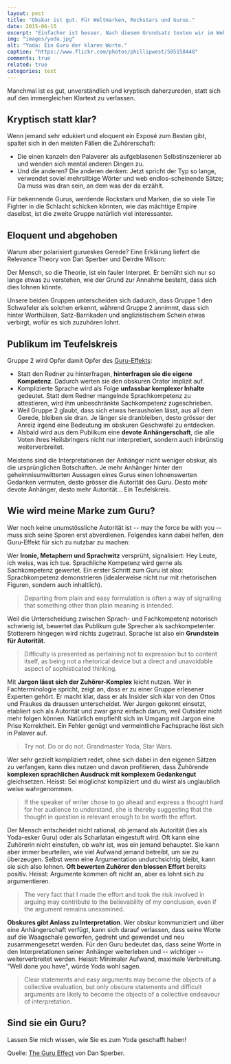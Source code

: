 ```yaml
---
layout: post
title: "Obskur ist gut. Für Weltmarken, Rockstars und Gurus."
date: 2015-06-15
excerpt: "Einfacher ist besser. Nach diesem Grundsatz texten wir im Web. Aber: Für manche lohnt es sich, kompliziert zu kommunizieren."
img: "images/yoda.jpg"
alt: "Yoda: Ein Guru der klaren Worte."
caption: "https://www.flickr.com/photos/phillipwest/505158448"
comments: true
related: true
categories: text
---
```


Manchmal ist es gut, unverständlich und kryptisch daherzureden, statt sich auf den immergleichen Klartext zu verlassen.

## Kryptisch statt klar?

Wenn jemand sehr edukiert und eloquent ein Exposé zum Besten gibt, spaltet sich in den meisten Fällen die Zuhörerschaft: 

- Die einen kanzeln den Palaverer als aufgeblasenen Selbstinszenierer ab und wenden sich mental anderen Dingen zu.
- Und die anderen? Die anderen denken: Jetzt spricht der Typ so lange, verwendet soviel mehrsilbige Wörter und web endlos-scheinende Sätze; Da muss was dran sein, an dem was der da erzählt.

Für bekennende Gurus, werdende Rockstars und Marken, die so viele Tie Fighter in die Schlacht schicken könnten, wie das mächtige Empire daselbst, ist die zweite Gruppe natürlich viel interessanter.

## Eloquent und abgehoben

Warum aber polarisiert gurueskes Gerede? Eine Erklärung liefert die Relevance Theory von Dan Sperber und Deirdre Wilson: 

Der Mensch, so die Theorie, ist ein fauler Interpret. Er bemüht sich nur so lange etwas zu verstehen, wie der Grund zur Annahme besteht, dass sich dies lohnen könnte.

Unsere beiden Gruppen unterscheiden sich dadurch, dass Gruppe 1 den Schwafeler als solchen erkennt, während Gruppe 2 annimmt, dass sich hinter Worthülsen, Satz-Barrikaden und anglizistischem Schein etwas verbirgt, wofür es sich zuzuhören lohnt. 

## Publikum im Teufelskreis

Gruppe 2 wird Opfer damit Opfer des [Guru-Effekts](http://www.dan.sperber.fr/wp-content/uploads/guru-effect.pdf):

- Statt den Redner zu hinterfragen, **hinterfragen sie die eigene Kompetenz**. Dadurch werten sie den obskuren Orator implizit auf.
- Komplizierte Sprache wird als Folge **unfassbar komplexer Inhalte** gedeutet. Statt dem Redner mangelnde Sprachkompetenz zu attestieren, wird ihm unbeschränkte Sachkompetenz zugeschrieben.
- Weil Gruppe 2 glaubt, dass sich etwas herausholen lässt, aus all dem Gerede, bleiben sie dran. Je länger sie dranbleiben, desto grösser der Anreiz irgend eine Bedeutung im obskuren Geschwafel zu entdecken. 
- Alsbald wird aus dem Publikum eine **devote Anhängerschaft**, die alle Voten ihres Heilsbringers nicht nur interpretiert, sondern auch inbrünstig weiterverbreitet.

Meistens sind die Interpretationen der Anhänger nicht weniger obskur, als die ursprünglichen Botschaften. Je mehr Anhänger hinter den geheimnisumwitterten Aussagen eines Gurus einen lohnenswerten Gedanken vermuten, desto grösser die Autorität des Guru. Desto mehr devote Anhänger, desto mehr Autorität... Ein Teufelskreis.


## Wie wird meine Marke zum Guru?

Wer noch keine unumstössliche Autorität ist -- may the force be with you -- muss sich seine Sporen erst abverdienen. Folgendes kann dabei helfen, den Guru-Effekt für sich zu nutzbar zu machen:

Wer **Ironie, Metaphern und Sprachwitz** versprüht, signalisiert: Hey Leute, ich weiss, was ich tue. Sprachliche Kompetenz wird gerne als Sachkompetenz gewertet. Ein erster Schritt zum Guru ist also: Sprachkompetenz demonstrieren (idealerweise nicht nur mit rhetorischen Figuren, sondern auch inhaltlich).

> Departing from plain and easy formulation is often a way of signalling that something other than plain meaning is intended.

Weil die Unterscheidung zwischen Sprach- und Fachkompetenz notorisch schwierig ist, bewertet das Publikum gute Sprecher als sachkompetenter. Stotterern hingegen wird nichts zugetraut. Sprache ist also ein **Grundstein für Autorität**.

> Difficulty is presented as pertaining not to expression but to content itself, as being not a rhetorical device but a direct and unavoidable aspect of sophisticated thinking.

Mit **Jargon lässt sich der Zuhörer-Komplex** leicht nutzen. Wer in Fachterminologie spricht, zeigt an, dass er zu einer Gruppe erlesener Experten gehört. Er macht klar, dass er als Insider sich klar von den Ottos und Fraukes da draussen unterscheidet. Wer Jargon gekonnt einsetzt, etabliert sich als Autorität und zwar ganz einfach darum, weil Outsider nicht mehr folgen können. Natürlich empfiehlt sich im Umgang mit Jargon eine Prise Korrektheit. Ein Fehler genügt und vermeintliche Fachsprache löst sich in Palaver auf.

> Try not. Do or do not. Grandmaster Yoda, Star Wars.

Wer sehr gezielt kompliziert redet, ohne sich dabei in den eigenen Sätzen zu verfangen, kann dies nutzen und davon profitieren, dass Zuhörende **komplexen sprachlichen Ausdruck mit komplexem Gedankengut** gleichsetzen. Heisst: Sei möglichst kompliziert und du wirst als unglaublich weise wahrgenommen.

> If the speaker of writer chose to go ahead and express a thought hard for her audience to understand, she is thereby suggesting that the thought in question is relevant enough to be worth the effort.

Der Mensch entscheidet nicht rational, ob jemand als Autorität (lies als Yoda-esker Guru) oder als Scharlatan eingestuft wird. Oft kann eine Zuhörerin nicht einstufen, ob wahr ist, was ein jemand behauptet. Sie kann aber immer beurteilen, wie viel Aufwand jemand betreibt, um sie zu überzeugen. Selbst wenn eine Argumentation undurchsichtig bleibt, kann sie sich also lohnen. **Oft bewerten Zuhörer den blossen Effort** bereits positiv. Heisst: Argumente kommen oft nicht an, aber es lohnt sich zu argumentieren.

> The very fact that I made the effort and took the risk involved in arguing may contribute to the believability of my conclusion, even if the argument remains unexamined.

**Obskures gibt Anlass zu Interpretation**. Wer obskur kommuniziert und über eine Anhängerschaft verfügt, kann sich darauf verlassen, dass seine Worte auf die Waagschale geworfen, gedreht und gewendet und neu zusammengesetzt werden. Für den Guru bedeutet das, dass seine Worte in den Interpretationen seiner Anhänger weiterleben und -- wichtiger -- weiterverbreitet werden. Heisst: Minimaler Aufwand, maximale Verbreitung. "Well done you have", würde Yoda wohl sagen. 

> Clear statements and easy arguments may become the objects of a collective evaluation, but only obscure statements and difficult arguments are likely to become the objects of a collective endeavour of interpretation.

## Sind sie ein Guru?

Lassen Sie mich wissen, wie Sie es zum Yoda geschafft haben!

<!-- 
> With a prior high confidence in the intellectual worth of the author, negative judgment is almost ruled out and depth can be inferred, even if no satisfactory interpretation of the statement in question is ever arrived at.

Interpreting obscure statements or texts yields social benefits like "that of belonging, of getting recognition as a person in the know, capable of apprecaiting the importance of a difficult great thinker."

> obscurity of respected masters is not just a sign of the depth of their thinking, but a proof of their genius.

> an interpretation "may be just as obscure as the thought it is meant to interpret."

> Why "obscure texts and their authors come to be overestimated because of their very obscurity." -->

Quelle: [The Guru Effect](http://www.dan.sperber.fr/wp-content/uploads/guru-effect.pdf) von Dan Sperber.
